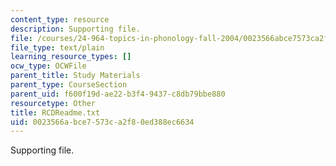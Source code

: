 ```yaml
---
content_type: resource
description: Supporting file.
file: /courses/24-964-topics-in-phonology-fall-2004/0023566abce7573ca2f80ed388ec6634_RCDReadme.txt
file_type: text/plain
learning_resource_types: []
ocw_type: OCWFile
parent_title: Study Materials
parent_type: CourseSection
parent_uid: f600f19d-ae22-b3f4-9437-c8db79bbe880
resourcetype: Other
title: RCDReadme.txt
uid: 0023566a-bce7-573c-a2f8-0ed388ec6634
---
```

Supporting file.

